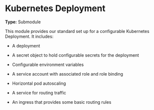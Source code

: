 # Kubernetes Deployment

**Type:** Submodule

This module provides our standard set up for a configurable Kubernetes Deployment. It includes:

- A deployment

- A secret object to hold configurable secrets for the deployment

- Configurable environment variables

- A service account with associated role and role binding

- Horizontal pod autoscaling

- A service for routing traffic

- An ingress that provides some basic routing rules
